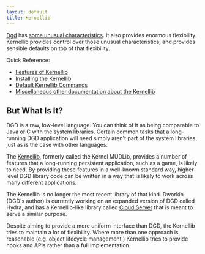 ```yaml
---
layout: default
title: Kernellib
---
```


[Dgd](https://ChatTheatre.github.io/lpc-doc/) has [some unusual characteristics](https://ChatTheatre.github.io/lpc-doc/dgd/unusual.html). It also provides enormous flexibility. Kernellib provides control over those unusual characteristics, and provides sensible defaults on top of that flexibility.

Quick Reference:

* [Features of Kernellib](./features.html)
* [Installing the Kernellib](./installing.html)
* [Default Kernellib Commands](./commands.html)
* [Miscellaneous other documentation about the Kernellib](./miscellaneous.html)

## But What Is It?

DGD is a raw, low-level language. You can think of it as being comparable to Java or C with the system libraries. Certain common tasks that a long-running DGD application will need simply aren't part of the system libraries, just as is the case with other languages.

The [Kernellib](https://github.com/ChatTheatre/kernellib), formerly called the Kernel MUDLib, provides a number of features that a long-running persistent application, such as a game, is likely to need. By providing these features in a well-known standard way, higher-level DGD library code can be written in a way that is likely to work across many different applications.

The Kernellib is no longer the most recent library of that kind. Dworkin (DGD's author) is currently working on an expanded version of DGD called Hydra, and has a Kernellib-like library called [Cloud Server](https://github.com/dworkin/cloud-server) that is meant to serve a similar purpose.

Despite aiming to provide a more uniform interface than DGD, the Kernellib tries to maintain a lot of flexibility. Where more than one approach is reasonable (e.g. object lifecycle management,) Kernellib tries to provide hooks and APIs rather than a full implementation.
